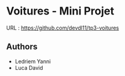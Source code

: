# Voitures - Mini Projet
URL : https://github.com/devdl11/tp3-voitures
## Authors
- Ledriem Yanni
- Luca David

